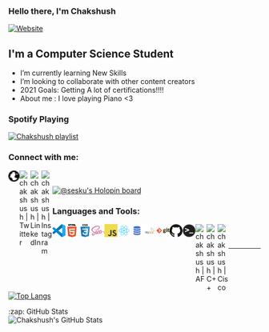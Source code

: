 ### Hello there, I'm Chakshush

[![Website](https://img.shields.io/website?label=Chakshush&style=for-the-badge&url=https%3A%2F%2Fchakshush.netlify.app)](https://chakshush.netlify.app)

## I'm a Computer Science Student

- I’m currently learning New Skills
- I’m looking to collaborate with other content creators
- 2021 Goals: Getting A lot of certifications!!!!
- About me : I love playing Piano <3

### Spotify Playing

[<img src="https://now-playing-codestackr.vercel.app/api/spotify-playing" alt="Chakshush playlist" width="350" />](https://open.spotify.com/user/31roudvlmnulu3xgt6mj5i4rqrgy)

### Connect with me:

[<img align="left" alt="chakshush" width="22px" src="https://raw.githubusercontent.com/iconic/open-iconic/master/svg/globe.svg" />][website]
[<img align="left" alt="chakshush | Twitter" width="22px" src="https://cdn.jsdelivr.net/npm/simple-icons@v3/icons/twitter.svg" />][twitter]
[<img align="left" alt="chakshush | LinkedIn" width="22px" src="https://cdn.jsdelivr.net/npm/simple-icons@v3/icons/linkedin.svg" />][linkedin]
[<img align="left" alt="chakshush | Instagram" width="22px" src="https://cdn.jsdelivr.net/npm/simple-icons@v3/icons/instagram.svg" />][instagram]

<br />

[![@sesku's Holopin board](https://holopin.io/api/user/board?user=sesku)](https://holopin.io/@sesku)


### Languages and Tools:

<img align="left" alt="Visual Studio Code" width="26px" src="https://raw.githubusercontent.com/github/explore/80688e429a7d4ef2fca1e82350fe8e3517d3494d/topics/visual-studio-code/visual-studio-code.png" />
<img align="left" alt="HTML5" width="26px" src="https://raw.githubusercontent.com/github/explore/80688e429a7d4ef2fca1e82350fe8e3517d3494d/topics/html/html.png" />
<img align="left" alt="CSS3" width="26px" src="https://raw.githubusercontent.com/github/explore/80688e429a7d4ef2fca1e82350fe8e3517d3494d/topics/css/css.png" />
<img align="left" alt="Sass" width="26px" src="https://raw.githubusercontent.com/github/explore/80688e429a7d4ef2fca1e82350fe8e3517d3494d/topics/sass/sass.png" />
<img align="left" alt="JavaScript" width="26px" src="https://raw.githubusercontent.com/github/explore/80688e429a7d4ef2fca1e82350fe8e3517d3494d/topics/javascript/javascript.png" />
<img align="left" alt="React" width="26px" src="https://raw.githubusercontent.com/github/explore/80688e429a7d4ef2fca1e82350fe8e3517d3494d/topics/react/react.png" />
<img align="left" alt="SQL" width="26px" src="https://raw.githubusercontent.com/github/explore/80688e429a7d4ef2fca1e82350fe8e3517d3494d/topics/sql/sql.png" />
<img align="left" alt="MySQL" width="26px" src="https://raw.githubusercontent.com/github/explore/80688e429a7d4ef2fca1e82350fe8e3517d3494d/topics/mysql/mysql.png" />
<img align="left" alt="Git" width="26px" src="https://raw.githubusercontent.com/github/explore/80688e429a7d4ef2fca1e82350fe8e3517d3494d/topics/git/git.png" />
<img align="left" alt="GitHub" width="26px" src="https://raw.githubusercontent.com/github/explore/78df643247d429f6cc873026c0622819ad797942/topics/github/github.png" />
<img align="left" alt="Terminal" width="26px" src="https://raw.githubusercontent.com/github/explore/80688e429a7d4ef2fca1e82350fe8e3517d3494d/topics/terminal/terminal.png" />
<img align="left" alt="chakshush | AF" width="22px" src="https://simpleicons.org/icons/adobeaftereffects.svg" />
<img align="left" alt="chakshush | C++" width="22px" src="https://simpleicons.org/icons/cplusplus.svg" />
<img align="left" alt="chakshush | Cisco" width="22px" src="https://simpleicons.org/icons/cisco.svg" />
<br />
<br />

---

[![Top Langs](https://github-readme-stats.vercel.app/api/top-langs/?username=anuraghazra&layout=compact&theme=synthwave&hide_border=true)](https://github.com/chakshush/github-readme-stats)

  <summary>:zap: GitHub Stats</summary>
  <img align="left" alt="Chakshush's GitHub Stats" src="https://github-readme-stats.codestackr.vercel.app/api?username=chakshush&show_icons=true&hide_border=true&theme=synthwave" />

[website]: chakshush.netlify.app
[twitter]: https://twitter.com/Chakshush2307
[instagram]: https://instagram.com/chakshush_
[linkedin]: https://www.linkedin.com/in/chakshush-gautam-138856193/

